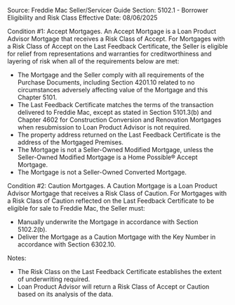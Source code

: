 Source: Freddie Mac Seller/Servicer Guide
Section: 5102.1 - Borrower Eligibility and Risk Class
Effective Date: 08/06/2025

Condition #1:
Accept Mortgages.
An Accept Mortgage is a Loan Product Advisor Mortgage that receives a Risk Class of Accept.
For Mortgages with a Risk Class of Accept on the Last Feedback Certificate, the Seller is eligible for relief from representations and warranties for creditworthiness and layering of risk when all of the requirements below are met:
- The Mortgage and the Seller comply with all requirements of the Purchase Documents, including Section 4201.10 related to no circumstances adversely affecting value of the Mortgage and this Chapter 5101.
- The Last Feedback Certificate matches the terms of the transaction delivered to Freddie Mac, except as stated in Section 5101.3(b) and Chapter 4602 for Construction Conversion and Renovation Mortgages when resubmission to Loan Product Advisor is not required.
- The property address returned on the Last Feedback Certificate is the address of the Mortgaged Premises.
- The Mortgage is not a Seller-Owned Modified Mortgage, unless the Seller-Owned Modified Mortgage is a Home Possible® Accept Mortgage.
- The Mortgage is not a Seller-Owned Converted Mortgage.

Condition #2:
Caution Mortgages.
A Caution Mortgage is a Loan Product Advisor Mortgage that receives a Risk Class of Caution.
For Mortgages with a Risk Class of Caution reflected on the Last Feedback Certificate to be eligible for sale to Freddie Mac, the Seller must:
- Manually underwrite the Mortgage in accordance with Section 5102.2(b).
- Deliver the Mortgage as a Caution Mortgage with the Key Number in accordance with Section 6302.10.

Notes:
- The Risk Class on the Last Feedback Certificate establishes the extent of underwriting required.
- Loan Product Advisor will return a Risk Class of Accept or Caution based on its analysis of the data.
